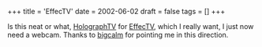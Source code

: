+++
title = 'EffecTV'
date = 2002-06-02
draft = false
tags = []
+++

Is this neat or what, 
[HolographTV](https://web.archive.org/web/20021016151112/http://effectv.sourceforge.net/holo.html) for 
[EffecTV](https://www.effectv.dev/), which I really want, I just now need a webcam. 
Thanks to [bigcalm](https://myrant.net/) for pointing me in this direction.

